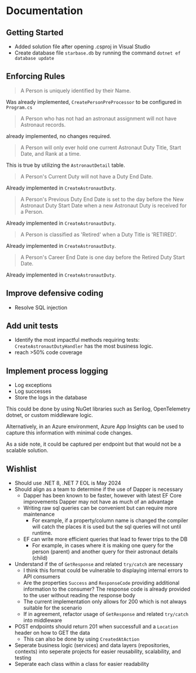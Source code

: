 # Documentation

## Getting Started

* Added solution file after opening .csproj in Visual Studio
* Create database file `starbase.db` by running the command `dotnet ef database update`

## Enforcing Rules

> A Person is uniquely identified by their Name.

Was already implemented, `CreatePersonPreProcessor` to be configured in `Program.cs`

> A Person who has not had an astronaut assignment will not have Astronaut records.

already implemented, no changes required.

> A Person will only ever hold one current Astronaut Duty Title, Start Date, and Rank at a time.

This is true by utilizing the `AstronautDetail` table.

> A Person's Current Duty will not have a Duty End Date.

Already implemented in `CreateAstronautDuty`.

> A Person's Previous Duty End Date is set to the day before the New Astronaut Duty Start Date when a new Astronaut Duty is received for a Person.

Already implemented in `CreateAstronautDuty`.

> A Person is classified as 'Retired' when a Duty Title is 'RETIRED'.

Already implemented in `CreateAstronautDuty`.

> A Person's Career End Date is one day before the Retired Duty Start Date.

Already implemented in `CreateAstronautDuty`.

## Improve defensive coding

* Resolve SQL injection

## Add unit tests

* Identify the most impactful methods requiring tests: `CreateAstronautDutyHandler` has the most business logic.
* reach >50% code coverage

## Implement process logging

* Log exceptions
* Log successes
* Store the logs in the database

This could be done by using NuGet libraries such as Serilog, OpenTelemetry dotnet, or custom middleware logic.

Alternatively, in an Azure environment, Azure App Insights can be used to capture this information with minimal code changes.

As a side note, it could be captured per endpoint but that would not be a scalable solution.

## Wishlist

* Should use .NET 8, .NET 7 EOL is May 2024
* Should align as a team to determine if the use of Dapper is necessary
  * Dapper has been known to be faster, however with latest EF Core improvements Dapper may not have as much of an advantage
  * Writing raw sql queries can be convenient but can require more maintenance
    * For example, if a property/column name is changed the compiler will catch the places it is used but the sql queries will not until runtime.
  * EF can write more efficient queries that lead to fewer trips to the DB
    * For example, in cases where it is making one query for the person (parent) and another query for their astronaut details (child)
* Understand if the of `GetResponse` and related `try/catch` are necessary
  * I think this format could be vulnerable to displaying internal errors to API consumers
  * Are the properties `Success` and `ResponseCode` providing additional information to the consumer? The response code is already provided to the user without reading the response body
  * The current implementation only allows for 200 which is not always suitable for the scenario
  * If in agreement, refactor usage of `GetResponse` and related `try/catch` into middleware
* POST endpoints should return 201 when successfull and a `Location` header on how to GET the data
  * This can also be done by using `CreatedAtAction`
* Seperate business logic (services) and data layers (repositories, contexts) into seperate projects for easier reusability, scalability, and testing
* Seperate each class within a class for easier readability
